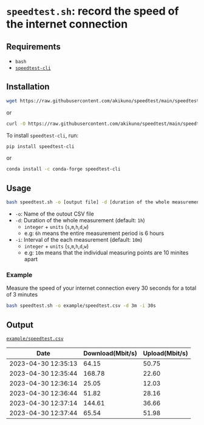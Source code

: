 # `speedtest.sh`: record the speed of the internet connection

## Requirements

- `bash`
- [`speedtest-cli`](https://github.com/sivel/speedtest-cli)

## Installation

```bash
wget https://raw.githubusercontent.com/akikuno/speedtest/main/speedtest.sh
```

or 

```bash
curl -O https://raw.githubusercontent.com/akikuno/speedtest/main/speedtest.sh
```

To install `speedtest-cli`, run:

```bash
pip install speedtest-cli
```
or

```bash
conda install -c conda-forge speedtest-cli
```

## Usage

```bash
bash speedtest.sh -o [output file] -d [duration of the whole measurement] -i [interval of the each measurement]
```

- `-o`: Name of the outout CSV file
- `-d`: Duration of the whole measurement (default: `1h`)
    - `integer` + `units` (`s`,`m`,`h`,`d`,`w`)
    - e.g: `6h` means the entire measurement period is 6 hours
- `-i`: Interval of the each measurement (default: `10m`)
    - `integer` + `units` (`s`,`m`,`h`,`d`,`w`)
    - e.g: `10m` means that the individual measuring points are 10 minites apart

### Example

Measure the speed of your internet connection every 30 seconds for a total of 3 minutes

```bash
bash speedtest.sh -o example/speedtest.csv -d 3m -i 30s
```
## Output

 [`example/speedtest.csv`](https://github.com/akikuno/speedtest/blob/main/example/speedtest.csv)

| Date                | Download(Mbit/s) | Upload(Mbit/s) |
| ------------------- | ---------------- | -------------- |
| 2023-04-30 12:35:13 | 64.15            | 50.75          |
| 2023-04-30 12:35:44 | 168.78           | 22.60          |
| 2023-04-30 12:36:14 | 25.05            | 12.03          |
| 2023-04-30 12:36:44 | 51.82            | 28.16          |
| 2023-04-30 12:37:14 | 144.61           | 36.66          |
| 2023-04-30 12:37:44 | 65.54            | 51.98          |

